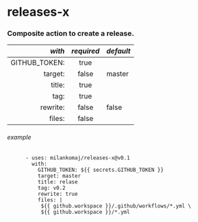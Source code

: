 # releases-x
### Composite action to create a release.


*with* | *required*  | *default*
---: | :---: | :---
GITHUB_TOKEN: |true  |
target:       |false | master
title:        |true  |
tag:          |true  |
rewrite:      |false | false
files:        |false |


###### example
```
      - uses: milankomaj/releases-x@v0.1
        with:
          GITHUB_TOKEN: ${{ secrets.GITHUB_TOKEN }}
          target: master
          title: relase
          tag: v0.2
          rewrite: true
          files: |
           ${{ github.workspace }}/.github/workflows/*.yml \
           ${{ github.workspace }}/*.yml
```